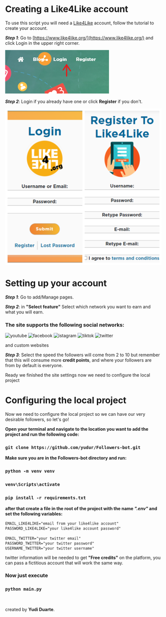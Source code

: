 # **Creating a Like4Like account**

To use this script you will need a [Like4Like](https://www.like4like.org/) account, follow the tutorial to create your account.

***Step 1***: Go to [https://www.like4like.org/](https://www.like4like.org/) and click Login in the upper right corner.

![login](images/readme/login.png)

***Step 2***: Login if you already have one or click **Register** if you don't.

![forms like4like](images/readme/forms.png)

# **Setting up your account**

***Step 1***: Go to add/Manage pages.

***Step 2***: in **"Select feature"** Select which network you want to earn and what you will earn.

### **The site supports the following social networks:** 

![youtube](https://img.shields.io/badge/YouTube-FF0000?style=for-the-badge&logo=youtube&logoColor=white)
![facebook](https://img.shields.io/badge/Facebook-1877F2?style=for-the-badge&logo=facebook&logoColor=white)
![istagram](https://img.shields.io/badge/Instagram-E4405F?style=for-the-badge&logo=instagram&logoColor=white)
![tiktok](https://img.shields.io/badge/TikTok-000000?style=for-the-badge&logo=tiktok&logoColor=white)
![twitter](https://img.shields.io/badge/Twitter-1DA1F2?style=for-the-badge&logo=twitter&logoColor=white)

and custom websites

***Step 3***: Select the speed the followers will come from 2 to 10 but remember that this will consume more **credit points**, and where your followers are from by default is everyone.

Ready we finished the site settings now we need to configure the local project

# **Configuring the local project**

Now we need to configure the local project so we can have our very desirable followers, so let's go!

**Open your terminal and navigate to the location you want to add the project and run the following code:**

### `git clone https://github.com/yudur/Followers-bot.git`

**Make sure you are in the Followers-bot directory and run:**

### `python -m venv venv`

### `venv\Scripts\activate`

### `pip install -r requirements.txt`

**after that create a file in the root of the project with the name *".env"* and set the following variables:**

```
EMAIL_LIKE4LIKE="email from your like4like account"
PASSWORD_LIKE4LIKE="your like4like account password"

EMAIL_TWITTER="your twitter email"
PASSWORD_TWITTER="your twitter password"
USERNAME_TWITTER="your twitter username"
```

twitter information will be needed to get **"Free credits"** on the platform, you can pass a fictitious account that will work the same way.

### Now just execute

### `python main.py`
</br>

created by **Yudi Duarte**.